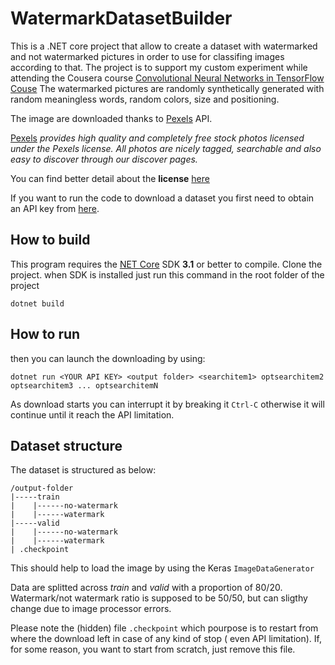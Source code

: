 # WatermarkDatasetBuilder

This is a .NET core project that allow to create a dataset with watermarked and not watermarked pictures in order to use for classifing images according to that.
The project is to support my custom experiment while attending the Cousera course [Convolutional Neural Networks in TensorFlow Couse](https://www.coursera.org/learn/convolutional-neural-networks-tensorflow/home/welcome)
The watermarked pictures are randomly synthetically generated with random meaningless words, random colors, size and positioning.

The image are downloaded thanks to [Pexels](https://www.pexels.com/) API. 

[Pexels](https://www.pexels.com/) *provides high quality and completely free stock photos licensed under the Pexels license. All photos are nicely tagged, searchable and also easy to discover through our discover pages.*


You can find better detail about the **license** [here](https://www.pexels.com/license/)

If you want to run the code to download a dataset you first need to obtain an API key from [here](https://www.pexels.com/api/documentation/#authorization).

## How to build
This program requires the [NET Core](https://dotnet.microsoft.com/download) SDK **3.1** or better to compile.
Clone the project.
when SDK is installed just run this command in the root folder of the project
```
dotnet build
```
## How to run
then you can launch the downloading by using:
```
dotnet run <YOUR API KEY> <output folder> <searchitem1> optsearchitem2 optsearchitem3 ... optsearchitemN
```
As download starts you can interrupt it by breaking it ```Ctrl-C``` otherwise it will continue until it reach the API limitation.


## Dataset structure
The dataset is structured as below:
```
/output-folder
|-----train
|    |------no-watermark
|    |------watermark
|-----valid
|    |------no-watermark
|    |------watermark
| .checkpoint

```
This should help to load the image by using the Keras `ImageDataGenerator`

Data are splitted across *train* and *valid* with a proportion of 80/20. Watermark/not watermark ratio is supposed to be 50/50, but can sligthy change due to image processor errors.

Please note the (hidden) file ```.checkpoint``` which pourpose is to restart from where the download left in case of any kind of stop ( even API limitation). If, for some reason, you want to start from scratch, just remove this file.


